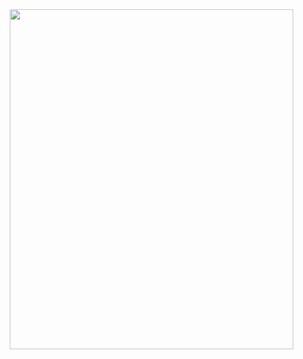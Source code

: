 <div id="header" align="center">
<img src="https://media.giphy.com/media/TAywY9f1YFila/giphy.gif" width="500"height="600"/>
</div>





